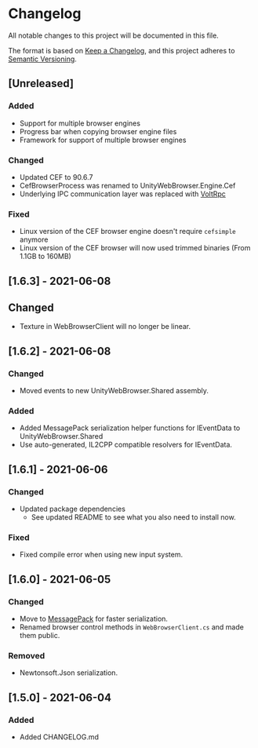 # Changelog
All notable changes to this project will be documented in this file.

The format is based on [Keep a Changelog](https://keepachangelog.com/en/1.0.0/),
and this project adheres to [Semantic Versioning](https://semver.org/spec/v2.0.0.html).

## [Unreleased]
### Added
- Support for multiple browser engines
- Progress bar when copying browser engine files
- Framework for support of multiple browser engines

### Changed
- Updated CEF to 90.6.7
- CefBrowserProcess was renamed to UnityWebBrowser.Engine.Cef
- Underlying IPC communication layer was replaced with [VoltRpc](https://github.com/Voltstro-Studios/VoltRpc)

### Fixed
- Linux version of the CEF browser engine doesn't require `cefsimple` anymore
- Linux version of the CEF browser will now used trimmed binaries (From 1.1GB to 160MB)

## [1.6.3] - 2021-06-08
## Changed
- Texture in WebBrowserClient will no longer be linear.

## [1.6.2] - 2021-06-08
### Changed
- Moved events to new UnityWebBrowser.Shared assembly.

### Added
- Added MessagePack serialization helper functions for IEventData to UnityWebBrowser.Shared
- Use auto-generated, IL2CPP compatible resolvers for IEventData.

## [1.6.1] - 2021-06-06
### Changed
- Updated package dependencies
    - See updated README to see what you also need to install now.

### Fixed
- Fixed compile error when using new input system.

## [1.6.0] - 2021-06-05
### Changed
- Move to [MessagePack](https://github.com/neuecc/MessagePack-CSharp) for faster serialization.
- Renamed browser control methods in `WebBrowserClient.cs` and made them public.

### Removed 
- Newtonsoft.Json serialization.

## [1.5.0] - 2021-06-04
### Added
- Added CHANGELOG.md
